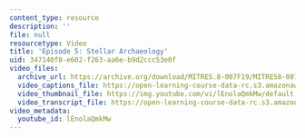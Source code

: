 ```yaml
---
content_type: resource
description: ''
file: null
resourcetype: Video
title: 'Episode 5: Stellar Archaeology'
uid: 347140f8-e602-f263-aa6e-b9d2ccc53e0f
video_files:
  archive_url: https://archive.org/download/MITRES.8-007F19/MITRES8-007F19_ep05_300k.mp4
  video_captions_file: https://open-learning-course-data-rc.s3.amazonaws.com/res-8-007-cosmic-origin-of-the-chemical-elements-fall-2019/36239c6aaa94598d9bf5987395eff63e_lEnolaQmkMw.vtt
  video_thumbnail_file: https://img.youtube.com/vi/lEnolaQmkMw/default.jpg
  video_transcript_file: https://open-learning-course-data-rc.s3.amazonaws.com/res-8-007-cosmic-origin-of-the-chemical-elements-fall-2019/738a45f55894b64f434e544433de007b_lEnolaQmkMw.pdf
video_metadata:
  youtube_id: lEnolaQmkMw
---
```

